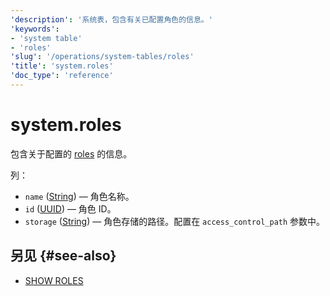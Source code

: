 ```yaml
---
'description': '系统表，包含有关已配置角色的信息。'
'keywords':
- 'system table'
- 'roles'
'slug': '/operations/system-tables/roles'
'title': 'system.roles'
'doc_type': 'reference'
---
```



# system.roles

包含关于配置的 [roles](../../guides/sre/user-management/index.md#role-management) 的信息。

列：

- `name` ([String](../../sql-reference/data-types/string.md)) — 角色名称。
- `id` ([UUID](../../sql-reference/data-types/uuid.md)) — 角色 ID。
- `storage` ([String](../../sql-reference/data-types/string.md)) — 角色存储的路径。配置在 `access_control_path` 参数中。

## 另见 {#see-also}

- [SHOW ROLES](/sql-reference/statements/show#show-roles)
